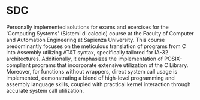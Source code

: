 # SDC
Personally implemented solutions for exams and exercises for the 'Computing Systems' (Sistemi di calcolo) course at the Faculty of Computer and Automation Engineering at Sapienza University.
This course predominantly focuses on the meticulous translation of programs from C into Assembly utilizing AT&T syntax, specifically tailored for IA-32 architectures. Additionally, it emphasizes the implementation of POSIX-compliant programs that incorporate extensive utilization of the C Library. Moreover, for functions without wrappers, direct system call usage is implemented, demonstrating a blend of high-level programming and assembly language skills, coupled with practical kernel interaction through accurate system call utilization.
